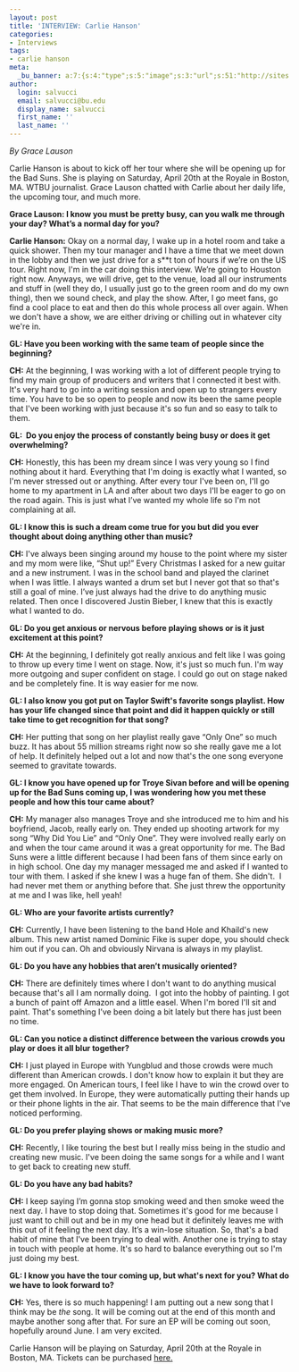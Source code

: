```yaml
---
layout: post
title: 'INTERVIEW: Carlie Hanson'
categories:
- Interviews
tags:
- carlie hanson
meta:
  _bu_banner: a:7:{s:4:"type";s:5:"image";s:3:"url";s:51:"http://sites.bu.edu/wtbu/files/2019/04/771042083-carlie_hanson_web.jpg";s:3:"alt";s:0:"";s:7:"post_id";s:4:"4236";s:4:"html";s:0:"";s:8:"position";s:12:"contentWidth";s:7:"caption";s:0:"";}
author:
  login: salvucci
  email: salvucci@bu.edu
  display_name: salvucci
  first_name: ''
  last_name: ''
---
```

_By Grace Lauson_

Carlie Hanson is about to kick off her tour where she will be opening up for the Bad Suns. She is playing on Saturday, April 20th at the Royale in Boston, MA. WTBU journalist. Grace Lauson chatted with Carlie about her daily life, the upcoming tour, and much more.

**Grace Lauson: I know you must be pretty busy, can you walk me through your day? What’s a normal day for you?**

**Carlie Hanson:** Okay on a normal day, I wake up in a hotel room and take a quick shower. Then my tour manager and I have a time that we meet down in the lobby and then we just drive for a s\*\*t ton of hours if we’re on the US tour. Right now, I'm in the car doing this interview. We’re going to Houston right now. Anyways, we will drive, get to the venue, load all our instruments and stuff in (well they do, I usually just go to the green room and do my own thing), then we sound check, and play the show. After, I go meet fans, go find a cool place to eat and then do this whole process all over again. When we don't have a show, we are either driving or chilling out in whatever city we're in.

**GL: Have you been working with the same team of people since the beginning?**

**CH:** At the beginning, I was working with a lot of different people trying to find my main group of producers and writers that I connected it best with. It's very hard to go into a writing session and open up to strangers every time. You have to be so open to people and now its been the same people that I've been working with just because it's so fun and so easy to talk to them.

**GL:  Do you enjoy the process of constantly being busy or does it get overwhelming?**

**CH:** Honestly, this has been my dream since I was very young so I find nothing about it hard. Everything that I'm doing is exactly what I wanted, so I'm never stressed out or anything. After every tour I've been on, I'll go home to my apartment in LA and after about two days I'll be eager to go on the road again. This is just what I’ve wanted my whole life so I'm not complaining at all.

**GL: I know this is such a dream come true for you but did you ever thought about doing anything other than music?**

**CH:** I've always been singing around my house to the point where my sister and my mom were like, “Shut up!” Every Christmas I asked for a new guitar and a new instrument. I was in the school band and played the clarinet when I was little. I always wanted a drum set but I never got that so that's still a goal of mine. I’ve just always had the drive to do anything music related. Then once I discovered Justin Bieber, I knew that this is exactly what I wanted to do.

**GL: Do you get anxious or nervous before playing shows or is it just excitement at this point?**

**CH:** At the beginning, I definitely got really anxious and felt like I was going to throw up every time I went on stage. Now, it's just so much fun. I'm way more outgoing and super confident on stage. I could go out on stage naked and be completely fine. It is way easier for me now.

**GL: I also know you got put on Taylor Swift's favorite songs playlist. How has your life changed since that point and did it happen quickly or still take time to get recognition for that song?**

**CH:** Her putting that song on her playlist really gave “Only One” so much buzz. It has about 55 million streams right now so she really gave me a lot of help. It definitely helped out a lot and now that's the one song everyone seemed to gravitate towards.

**GL: I know you have opened up for Troye Sivan before and will be opening up for the Bad Suns coming up, I was wondering how you met these people and how this tour came about?**

**CH:** My manager also manages Troye and she introduced me to him and his boyfriend, Jacob, really early on. They ended up shooting artwork for my song “Why Did You Lie” and “Only One”. They were involved really early on and when the tour came around it was a great opportunity for me. The Bad Suns were a little different because I had been fans of them since early on in high school. One day my manager messaged me and asked if I wanted to tour with them. I asked if she knew I was a huge fan of them. She didn't.  I had never met them or anything before that. She just threw the opportunity at me and I was like, hell yeah!

**GL: Who are your favorite artists currently?**

**CH:** Currently, I have been listening to the band Hole and Khaild's new album. This new artist named Dominic Fike is super dope, you should check him out if you can. Oh and obviously Nirvana is always in my playlist.

**GL: Do you have any hobbies that aren’t musically oriented?**

**CH:** There are definitely times where I don't want to do anything musical because that's all I am normally doing.  I got into the hobby of painting. I got a bunch of paint off Amazon and a little easel. When I'm bored I'll sit and paint. That's something I’ve been doing a bit lately but there has just been no time.

**GL: Can you notice a distinct difference between the various crowds you play or does it all blur together?**

**CH:** I just played in Europe with Yungblud and those crowds were much different than American crowds. I don't know how to explain it but they are more engaged. On American tours, I feel like I have to win the crowd over to get them involved. In Europe, they were automatically putting their hands up or their phone lights in the air. That seems to be the main difference that I've noticed performing.

**GL: Do you prefer playing shows or making music more?**

**CH:** Recently, I like touring the best but I really miss being in the studio and creating new music. I've been doing the same songs for a while and I want to get back to creating new stuff.  

**GL: Do you have any bad habits?**

**CH:** I keep saying I’m gonna stop smoking weed and then smoke weed the next day. I have to stop doing that. Sometimes it's good for me because I just want to chill out and be in my one head but it definitely leaves me with this out of it feeling the next day. It’s a win-lose situation. So, that's a bad habit of mine that I've been trying to deal with. Another one is trying to stay in touch with people at home. It's so hard to balance everything out so I'm just doing my best.

**GL: I know you have the tour coming up, but what's next for you? What do we have to look forward to?**

**CH:** Yes, there is so much happening! I am putting out a new song that I think may be _the_ song. It will be coming out at the end of this month and maybe another song after that. For sure an EP will be coming out soon, hopefully around June. I am very excited.

Carlie Hanson will be playing on Saturday, April 20th at the Royale in Boston, MA. Tickets can be purchased [here.](https://www.axs.com/events/367528/bad-suns-tickets)